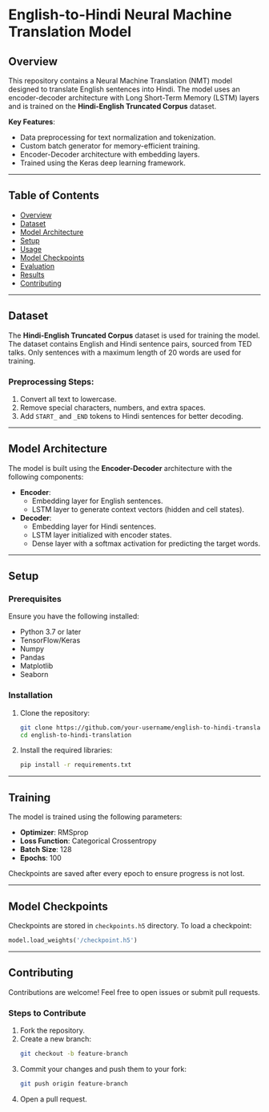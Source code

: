 # English-to-Hindi Neural Machine Translation Model

## Overview
This repository contains a Neural Machine Translation (NMT) model designed to translate English sentences into Hindi. The model uses an encoder-decoder architecture with Long Short-Term Memory (LSTM) layers and is trained on the **Hindi-English Truncated Corpus** dataset.

**Key Features**:
- Data preprocessing for text normalization and tokenization.
- Custom batch generator for memory-efficient training.
- Encoder-Decoder architecture with embedding layers.
- Trained using the Keras deep learning framework.

---

## Table of Contents
- [Overview](#overview)
- [Dataset](#dataset)
- [Model Architecture](#model-architecture)
- [Setup](#setup)
- [Usage](#usage)
- [Model Checkpoints](#model-checkpoints)
- [Evaluation](#evaluation)
- [Results](#results)
- [Contributing](#contributing)

---

## Dataset
The **Hindi-English Truncated Corpus** dataset is used for training the model. The dataset contains English and Hindi sentence pairs, sourced from TED talks. Only sentences with a maximum length of 20 words are used for training.

### Preprocessing Steps:
1. Convert all text to lowercase.
2. Remove special characters, numbers, and extra spaces.
3. Add `START_` and `_END` tokens to Hindi sentences for better decoding.

---

## Model Architecture
The model is built using the **Encoder-Decoder** architecture with the following components:
- **Encoder**: 
  - Embedding layer for English sentences.
  - LSTM layer to generate context vectors (hidden and cell states).
- **Decoder**:
  - Embedding layer for Hindi sentences.
  - LSTM layer initialized with encoder states.
  - Dense layer with a softmax activation for predicting the target words.

---

## Setup
### Prerequisites
Ensure you have the following installed:
- Python 3.7 or later
- TensorFlow/Keras
- Numpy
- Pandas
- Matplotlib
- Seaborn

### Installation
1. Clone the repository:
   ```bash
   git clone https://github.com/your-username/english-to-hindi-translation.git
   cd english-to-hindi-translation

2. Install the required libraries:
   ```bash
   pip install -r requirements.txt
   ```
---

## Training
The model is trained using the following parameters:
- **Optimizer**: RMSprop
- **Loss Function**: Categorical Crossentropy
- **Batch Size**: 128
- **Epochs**: 100

Checkpoints are saved after every epoch to ensure progress is not lost.

---

## Model Checkpoints
Checkpoints are stored in `checkpoints.h5` directory. To load a checkpoint:
```python
model.load_weights('/checkpoint.h5')
```

---

## Contributing
Contributions are welcome! Feel free to open issues or submit pull requests.

### Steps to Contribute
1. Fork the repository.
2. Create a new branch: 
   ```bash
   git checkout -b feature-branch
   ```
3. Commit your changes and push them to your fork:
   ```bash
   git push origin feature-branch
   ```
4. Open a pull request.





